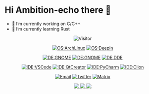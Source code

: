 # Hi Ambition-echo there 👋



- 🔭 I’m currently working on C/C++
- 🌱 I’m currently learning Rust

<div align="center">
  
![Visitor](https://visitor-badge.glitch.me/badge?page_id=ambition-echo.readme)

[![OS:ArchLinux](https://img.shields.io/badge/OS-ArchLinux-blue?style=flat&logo=arch-linux)](https://archlinux.org)
[![OS:Deepin](https://img.shields.io/badge/OS-Deepin-blue?style=flat&logo=deepin)](https://www.deepin.org/)

[![DE:GNOME](https://img.shields.io/badge/DE-KDE-blue?style=flat&logo=kde)](https://kde.org)
[![DE:GNOME](https://img.shields.io/badge/DE-GNOME-orange?style=flat&logo=gnome)](https://www.gnome.org)
[![DE:DDE](https://img.shields.io/badge/DE-DDE-blue?style=flat&logo=deepin)](https://www.deepin.org/)

[![IDE:VSCode](https://img.shields.io/badge/IDE-VSCode-blue?style=flat&logo=visualstudiocode)](https://code.visualstudio.com/)
[![IDE:QtCreator](https://img.shields.io/badge/IDE-QtCreator-green?style=flat&logo=qt)](https://www.qt.io/)
[![IDE:PyCharm](https://img.shields.io/badge/IDE-PyCharm-blue?style=flat&logo=pycharm)](https://www.jetbrains.com/pycharm/)
[![IDE:Clion](https://img.shields.io/badge/IDE-Clion-green?style=flat&logo=clion)](https://www.jetbrains.com/clion/)

[![Email](https://img.shields.io/badge/Email-pylogmon@outlook.com-red?style=flat&logo=gmail)](mailto:pylogmon@outlook.com)
[![Twitter](https://img.shields.io/badge/Twitter-Pylogmon-blue?style=flat&logo=twitter)](https://twitter.com/pylogmon)
[![Matrix](https://img.shields.io/badge/Matrix-@pylogmon:deepin.org-green?style=flat&logo=matrix)](https://matrix.to/#/@pylogmon:deepin.org)
</div>

<div align="center">
  <a href="https://github.com/vn7n24fzkq/github-profile-summary-cards">
    <img src="https://github-profile-summary-cards.vercel.app/api/cards/profile-details?username=Pylogmon&theme=nord_dark" />
  </a>
  <a href="https://github.com/vn7n24fzkq/github-profile-summary-cards">
    <img src="https://github-profile-summary-cards.vercel.app/api/cards/stats?username=Pylogmon&theme=nord_dark" />
  </a>
  <a href="https://github.com/vn7n24fzkq/github-profile-summary-cards">
    <img src="https://github-profile-summary-cards.vercel.app/api/cards/repos-per-language?username=Pylogmon&theme=nord_dark" />
  </a>
</div>
